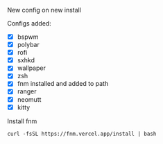 New config on new install

Configs added:

- [x] bspwm
- [x] polybar
- [x] rofi
- [x] sxhkd
- [x] wallpaper
- [x] zsh
- [x] fnm installed and added to path
- [x] ranger
- [x] neomutt
- [x] kitty

Install fnm

```
curl -fsSL https://fnm.vercel.app/install | bash
```
